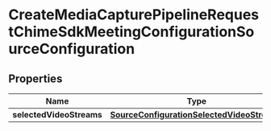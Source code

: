 

# CreateMediaCapturePipelineRequestChimeSdkMeetingConfigurationSourceConfiguration


## Properties

| Name | Type | Description | Notes |
|------------ | ------------- | ------------- | -------------|
|**selectedVideoStreams** | [**SourceConfigurationSelectedVideoStreams**](SourceConfigurationSelectedVideoStreams.md) |  |  [optional] |



